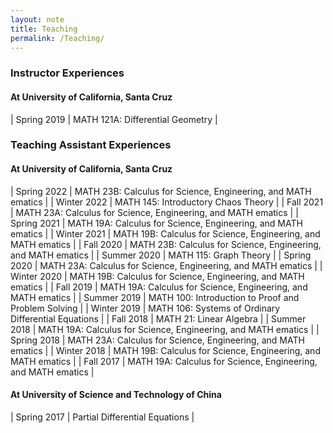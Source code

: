 ```yaml
---
layout: note
title: Teaching
permalink: /Teaching/
---
```




### Instructor Experiences
#### At University of California, Santa Cruz

| Spring 2019 | MATH 121A: Differential Geometry |

### Teaching Assistant Experiences
#### At University of California, Santa Cruz

| Spring 2022 | MATH 23B: Calculus for Science, Engineering, and MATH ematics | 
| Winter 2022 | MATH 145: Introductory Chaos Theory | 
| Fall 2021 | MATH 23A: Calculus for Science, Engineering, and MATH ematics | 
| Spring 2021 | MATH 19A: Calculus for Science, Engineering, and MATH ematics | 
| Winter 2021 | MATH 19B: Calculus for Science, Engineering, and MATH ematics | 
| Fall 2020 | MATH 23B: Calculus for Science, Engineering, and MATH ematics | 
| Summer 2020 | MATH 115: Graph Theory | 
| Spring 2020 | MATH 23A: Calculus for Science, Engineering, and MATH ematics | 
| Winter 2020 | MATH 19B: Calculus for Science, Engineering, and MATH ematics | 
| Fall 2019 | MATH 19A: Calculus for Science, Engineering, and MATH ematics | 
| Summer 2019 | MATH 100: Introduction to Proof and Problem Solving  | 
| Winter 2019 | MATH 106: Systems of Ordinary Differential Equations | 
| Fall 2018 | MATH 21: Linear Algebra | 
| Summer 2018 | MATH 19A: Calculus for Science, Engineering, and MATH ematics | 
| Spring 2018 | MATH 23A: Calculus for Science, Engineering, and MATH ematics | 
| Winter 2018 | MATH 19B: Calculus for Science, Engineering, and MATH ematics | 
| Fall 2017 | MATH 19A: Calculus for Science, Engineering, and MATH ematics | 

#### At University of Science and Technology of China

| Spring 2017 | Partial Differential Equations | 

